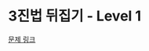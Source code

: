 # 3진법 뒤집기 - Level 1

[문제 링크](https://school.programmers.co.kr/learn/courses/30/lessons/68935?language=kotlin)
